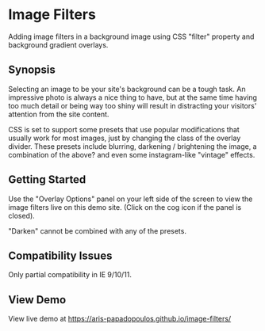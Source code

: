 # Image Filters

Adding image filters in a background image using CSS "filter" property and background gradient overlays.

## Synopsis

Selecting an image to be your site's background can be a tough task. An impressive photo is always a nice thing to have, 
but at the same time having too much detail or being way too shiny will result in distracting your visitors' attention
from the site content.

CSS is set to support some presets that use popular modifications that usually work for most images, just by changing the
class of the overlay divider. These presets include blurring, darkening / brightening the image, a combination of the above?
and even some instagram-like "vintage" effects.

## Getting Started

Use the "Overlay Options" panel on your left side of the screen to view the image filters live on this demo site.
(Click on the cog icon if the panel is closed).

"Darken" cannot be combined with any of the presets.

## Compatibility Issues

Only partial compatibility in IE 9/10/11.

## View Demo

View live demo at https://aris-papadopoulos.github.io/image-filters/
